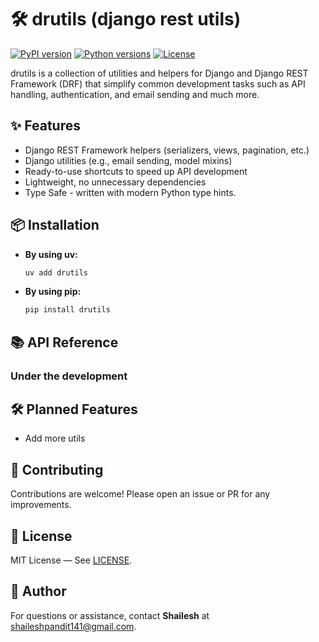 # 🛠️ drutils (django rest utils)

[![PyPI version](https://img.shields.io/pypi/v/drutils.svg)](https://pypi.org/project/drutils/)
[![Python versions](https://img.shields.io/pypi/pyversions/drutils.svg)](https://pypi.org/project/drutils/)
[![License](https://img.shields.io/pypi/l/drutils.svg)](https://github.com/shaileshpandit141/drutils/blob/main/LICENSE)

drutils is a collection of utilities and helpers for Django and Django REST Framework (DRF) that simplify common development tasks such as API handling, authentication, and email sending and much more.

## ✨ Features

- Django REST Framework helpers (serializers, views, pagination, etc.)
- Django utilities (e.g., email sending, model mixins)
- Ready-to-use shortcuts to speed up API development
- Lightweight, no unnecessary dependencies
- Type Safe - written with modern Python type hints.

## 📦 Installation

- **By using uv:**
  
    ```bash
    uv add drutils
    ````

- **By using pip:**

    ```bash
    pip install drutils
    ````

## 📚 API Reference

### Under the development

## 🛠️ Planned Features

- Add more utils

## 🤝 Contributing

Contributions are welcome! Please open an issue or PR for any improvements.

## 📜 License

MIT License — See [LICENSE](LICENSE).

## 👤 Author

For questions or assistance, contact **Shailesh** at [shaileshpandit141@gmail.com](mailto:shaileshpandit141@gmail.com).